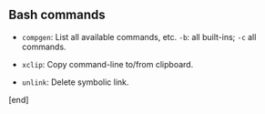 ## Bash commands

 * `compgen`: List all available commands, etc. `-b`: all built-ins; `-c` all commands.

 * `xclip`: Copy command-line to/from clipboard.

 * `unlink`: Delete symbolic link.

[end]
